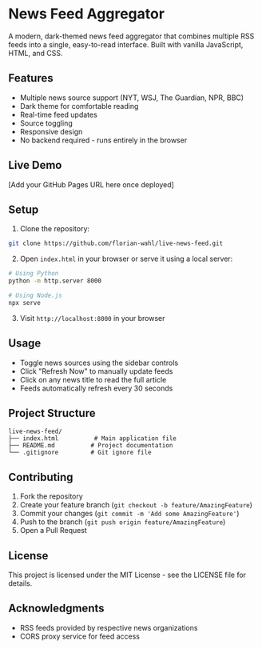 # News Feed Aggregator

A modern, dark-themed news feed aggregator that combines multiple RSS feeds into a single, easy-to-read interface. Built with vanilla JavaScript, HTML, and CSS.

## Features

- Multiple news source support (NYT, WSJ, The Guardian, NPR, BBC)
- Dark theme for comfortable reading
- Real-time feed updates
- Source toggling
- Responsive design
- No backend required - runs entirely in the browser

## Live Demo

[Add your GitHub Pages URL here once deployed]

## Setup

1. Clone the repository:
```bash
git clone https://github.com/florian-wahl/live-news-feed.git
```

2. Open `index.html` in your browser or serve it using a local server:
```bash
# Using Python
python -m http.server 8000

# Using Node.js
npx serve
```

3. Visit `http://localhost:8000` in your browser

## Usage

- Toggle news sources using the sidebar controls
- Click "Refresh Now" to manually update feeds
- Click on any news title to read the full article
- Feeds automatically refresh every 30 seconds

## Project Structure

```
live-news-feed/
├── index.html          # Main application file
├── README.md          # Project documentation
└── .gitignore         # Git ignore file
```

## Contributing

1. Fork the repository
2. Create your feature branch (`git checkout -b feature/AmazingFeature`)
3. Commit your changes (`git commit -m 'Add some AmazingFeature'`)
4. Push to the branch (`git push origin feature/AmazingFeature`)
5. Open a Pull Request

## License

This project is licensed under the MIT License - see the LICENSE file for details.

## Acknowledgments

- RSS feeds provided by respective news organizations
- CORS proxy service for feed access 